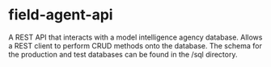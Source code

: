 ﻿# field-agent-api
 
 A REST API that interacts with a model intelligence agency database. Allows a REST client to perform CRUD methods onto the database. The schema for the production and test databases can be found in the /sql directory.
